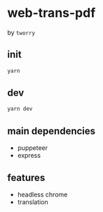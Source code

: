 # web-trans-pdf

by `tworry`

## init

``` bash
yarn
```

## dev

``` bash
yarn dev
```

## main dependencies

- puppeteer
- express

## features

- headless chrome
- translation
